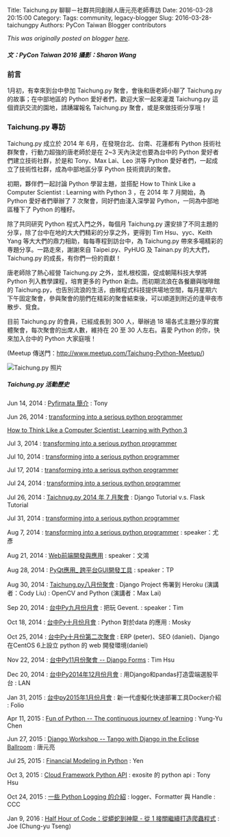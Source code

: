 Title: Taichung.py 聊聊－社群共同創辦人唐元亮老師専訪
Date: 2016-03-28 20:15:00
Category:
Tags: community, legacy-blogger
Slug: 2016-03-28-taichungpy
Authors: PyCon Taiwan Blogger contributors

*This was originally posted on blogger [here](https://pycontw.blogspot.com/2016/03/taichungpy.html)*.

<!--more-->

##### 文：PyCon Taiwan 2016  攝影：Sharon Wang


### 前言

 1月初，有幸來到台中參加 Taichung.py 聚會，會後和唐老師小聊了 Taichung.py 的故事；在中部地區的 Python 愛好者們，歡迎大家一起來灌溉 Taichung.py 這個資訊交流的園地，請踴躍報名
 Taichung.py 聚會，或是來做技術分享哦！

### Taichung.py 專訪

 Taichung.py 成立於 2014 年 6月，在發現台北、台南、花蓮都有 Python 技術社群聚會，行動力超強的唐老師於是在 2~3 天內決定也要為台中的 Python 愛好者們建立技術社群，於是和 Tony、Max
 Lai、Leo 洪等 Python 愛好者們，一起成立了技術性社群，成為中部地區分享 Python 技術資訊的聚會。


 初期，夥伴們一起討論 Python 學習主題，並搭配 How to Think Like a Computer Scientist : Learning with Python 3 ，在 2014 年 7 月開始，為 Python
 愛好者們舉辦了 7 次聚會，同好們由淺入深學習 Python，一同為中部地區種下了 Python 的種籽。


 除了共同研究 Python 程式入門之外，每個月 Taichung.py 還安排了不同主題的分享，除了台中在地的大大們精彩的分享之外，更得到 Tim Hsu、yyc、Keith Yang 等大大們的鼎力相助，每每専程到訪台中，為
 Taichung.py 帶來多場精彩的専題分享。一路走來，謝謝來自 Taipei.py、PyHUG 及 Tainan.py 的大大們，Taichung.py 的成長，有你們一份的貢獻！


 唐老師除了熱心經營 Taichung.py 之外，並札根校園，促成朝陽科技大學將 Python 列入教學課程，培育更多的 Python 新血。而初期流浪在各餐廳與咖啡館的
 Taichung.py，也告別流浪的生活，由微程式科技提供場地空間，每月星期六下午固定聚會，參與聚會的朋們在精彩的聚會結束後，可以順道到附近的逢甲夜市散步、覓食。


 目前 Taichung.py 的會員，已經成長到 300 人，舉辦過 18 場各式主題分享的實體聚會，每次聚會的出席人數，維持在 20 至 30 人左右。喜愛 Python 的你，快來加入台中的 Python 大家庭哦！


(Meetup 傳送門：<http://www.meetup.com/Taichung-Python-Meetup/>)


![Taichung.py 照片](https://lh3.googleusercontent.com/0WQ5zXo-MDtiSGgmcZRB-k1gAnb1EIjWFrcrDE6Gygc9H2jfXLpVxefYQ__OmNx508DXA2X4J0IBHUcTFQ_kfOGqxZmkOpLQKApOIK1MYKcAjtzy1_2i1fbOKdJlHvwfnmP3liru)

##### Taichung.py 活動歷史


 Jun 14, 2014 : [Pyfirmata 簡介](http://www.meetup.com/Taichung-Python-Meetup/events/185019552/) : Tony


Jun 26, 2014 : [transforming into a serious python programmer](http://www.meetup.com/Taichung-Python-Meetup/events/189049462/)


[How to Think Like a Computer Scientist: Learning with Python 3](http://openbookproject.net/thinkcs/python/english3e/#)


Jul 3, 2014 : [transforming into a serious python programmer](http://www.meetup.com/Taichung-Python-Meetup/events/189292612/)


Jul 10, 2014 : [transforming into a serious python programmer](http://www.meetup.com/Taichung-Python-Meetup/events/189292722/)


Jul 17, 2014 : [transforming into a serious python programmer](http://www.meetup.com/Taichung-Python-Meetup/events/189139372/)


Jul 24, 2014 : [transforming into a serious python programmer](http://www.meetup.com/Taichung-Python-Meetup/events/189292792/)


Jul 26, 2014 : [Taichnug.py 2014 年 7 月聚會](http://www.meetup.com/Taichung-Python-Meetup/events/191785952/) : Django Tutorial v.s. Flask Tutorial


Jul 31, 2014 : [transforming into a serious python programmer](http://www.meetup.com/Taichung-Python-Meetup/events/189292822/)


Aug 7, 2014 : [transforming into a serious python programmer](http://www.meetup.com/Taichung-Python-Meetup/events/189292842/) : speaker：尤彥


Aug 21, 2014 : [Web前端開發與應用](http://www.meetup.com/Taichung-Python-Meetup/events/199736032/) : speaker：文鴻


Aug 28, 2014 : [PyQt應用\_ 跨平台GUI開發工具](http://www.meetup.com/Taichung-Python-Meetup/events/201098412/) : speaker：TP


Aug 30, 2014 : [Taichung.py八月份聚會](http://www.meetup.com/Taichung-Python-Meetup/events/200633182/) : Django Project 佈署到 Heroku  (演講者：Cody Liu) : OpenCV and Python  (演講者：Max Lai)


Sep 20, 2014 : [台中Py九月份月會](http://www.meetup.com/Taichung-Python-Meetup/events/201100382/) : 把玩 Gevent. : speaker：Tim


Oct 18, 2014 : [台中Py十月份月會](http://www.meetup.com/Taichung-Python-Meetup/events/209466982/) : Python 對於data 的應用 : Mosky


Oct 25, 2014 : [台中Py十月份第二次聚會](http://www.meetup.com/Taichung-Python-Meetup/events/210489062/) : ERP (peter)、SEO (daniel)、Django 在CentOS 6上設立 python 的 web 開發環境(daniel)


Nov 22, 2014  : [台中Py11月份聚會 -- Django Forms](http://www.meetup.com/Taichung-Python-Meetup/events/217754172/) : Tim Hsu


Dec 20, 2014 : [台中Py2014年12月份月會](http://www.meetup.com/Taichung-Python-Meetup/events/219062736/) : 用Django和pandas打造雲端選股平台 : LAN


Jan 31, 2015 : [台中py2015年1月份月會](http://www.meetup.com/Taichung-Python-Meetup/events/219491030/) : 新一代虛擬化快速部署工具Docker介紹 : Folio


Apr 11, 2015 : [Fun of Python -- The continuous journey of learning](http://www.meetup.com/Taichung-Python-Meetup/events/220915208/) : Yung-Yu Chen


Jun 27, 2015 : [Django Workshop -- Tango with Django in the Eclipse Ballroom](http://www.meetup.com/Taichung-Python-Meetup/events/222982564/) : 唐元亮


Jul 25, 2015 : [Financial Modeling in Python](http://www.meetup.com/Taichung-Python-Meetup/events/223568283/) : Yen


Oct 3, 2015 : [Cloud Framework Python API](http://www.meetup.com/Taichung-Python-Meetup/events/225007115/) : exosite 的 python api : Tony Hsu


Oct 24, 2015 : [一些 Python Logging 的介紹](http://www.meetup.com/Taichung-Python-Meetup/events/225664573/) : logger、Formatter 與 Handle : CCC

Jan 9, 2016 :
[Half Hour of Code：從蟒蛇到神龍 - 從 1 接關繼續打造爬蟲程式](http://www.meetup.com/Taichung-Python-Meetup/events/227386858/)
 :
Joe (Chung-yu Tseng)
